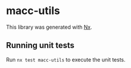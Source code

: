 # macc-utils

This library was generated with [Nx](https://nx.dev).

## Running unit tests

Run `nx test macc-utils` to execute the unit tests.
